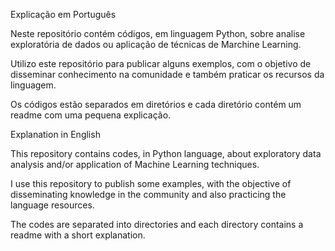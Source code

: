 Explicação em Português

Neste repositório contém códigos, em linguagem Python, sobre analise exploratória de dados ou aplicação de técnicas de Marchine Learning.

Utilizo este repositório para publicar alguns exemplos, com o objetivo de disseminar conhecimento na comunidade e também praticar os recursos da linguagem.
 
Os códigos estão separados em diretórios e cada diretório contém um readme com uma pequena explicação.


Explanation in English

This repository contains codes, in Python language, about exploratory data analysis and/or application of Machine Learning techniques.

I use this repository to publish some examples, with the objective of disseminating knowledge in the community and also practicing the language resources.

The codes are separated into directories and each directory contains a readme with a short explanation.
